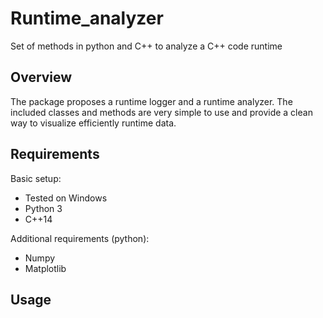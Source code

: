 # Runtime_analyzer
Set of methods in python and C++ to analyze a C++ code runtime

## Overview
The package proposes a runtime logger and a runtime analyzer. The included classes and methods are very simple to use and provide a clean way to visualize efficiently
runtime data.

## Requirements
Basic setup:
- Tested on Windows
- Python 3
- C++14

Additional requirements (python):
- Numpy
- Matplotlib

## Usage
